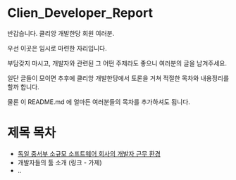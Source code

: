 # Clien_Developer_Report

반갑습니다. 클리앙 개발한당 회원 여러분.

우선 이곳은 임시로 마련한 자리입니다.

부담갖지 마시고, 개발자와 관련된 그 어떤 주제라도 좋으니 여러분의 글을 남겨주세요.

일단 글들이 모이면 추후에 클리앙 개발한당에서 토론을 거쳐 적절한 목차와 내용정리를 할까 합니다.

물론 이 README.md 에 얼마든 여러분들의 목차를 추가하셔도 됩니다.


# 제목 목차

* [독일 중서부 소규모 소프트웨어 회사의 개발자 근무 환경](https://github.com/kleinstein/Clien_Developer_Report/blob/master/germany_nrw_developer_working_environment.md)
* 개발자들의 툴 소개 (링크 - 가제)
* ..
